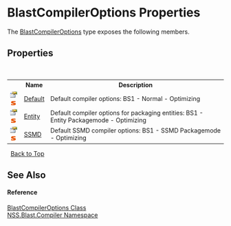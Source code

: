 # BlastCompilerOptions Properties
 

The <a href="acd2f6cc-9dc8-39b3-7ff6-2a1a35ecce47">BlastCompilerOptions</a> type exposes the following members.


## Properties
&nbsp;<table><tr><th></th><th>Name</th><th>Description</th></tr><tr><td>![Public property](media/pubproperty.gif "Public property")![Static member](media/static.gif "Static member")</td><td><a href="90bbdec2-1534-a598-ab5c-378ba876f39c">Default</a></td><td>
Default compiler options: BS1 - Normal - Optimizing</td></tr><tr><td>![Public property](media/pubproperty.gif "Public property")![Static member](media/static.gif "Static member")</td><td><a href="dc749ecd-4ede-34c6-7a0a-6e41867f0f8a">Entity</a></td><td>
Default compiler options for packaging entities: BS1 - Entity Packagemode - Optimizing</td></tr><tr><td>![Public property](media/pubproperty.gif "Public property")![Static member](media/static.gif "Static member")</td><td><a href="521b4559-1656-0d58-bf9e-c3f5a01785d2">SSMD</a></td><td>
Default SSMD compiler options: BS1 - SSMD Packagemode - Optimizing</td></tr></table>&nbsp;
<a href="#blastcompileroptions-properties">Back to Top</a>

## See Also


#### Reference
<a href="acd2f6cc-9dc8-39b3-7ff6-2a1a35ecce47">BlastCompilerOptions Class</a><br /><a href="26a25caa-f50b-92ad-f15c-dbb9db1493ae">NSS.Blast.Compiler Namespace</a><br />